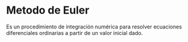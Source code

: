 # Metodo de Euler
Es un procedimiento de integración numérica para resolver ecuaciones diferenciales ordinarias a partir de un valor inicial dado.
